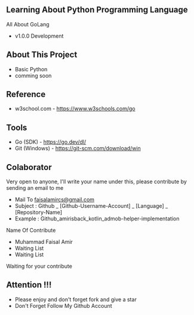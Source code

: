 ## Learning About Python Programming Language
All About GoLang
- v1.0.0 Development

## About This Project
- Basic Python
- comming soon

## Reference
- w3school.com - https://www.w3schools.com/go

## Tools
- Go (SDK) - https://go.dev/dl/
- Git (Windows) - https://git-scm.com/download/win 

## Colaborator
Very open to anyone, I'll write your name under this, please contribute by sending an email to me

- Mail To faisalamircs@gmail.com
- Subject : Github _ [Github-Username-Account] _ [Language] _ [Repository-Name]
- Example : Github_amirisback_kotlin_admob-helper-implementation

Name Of Contribute
- Muhammad Faisal Amir
- Waiting List
- Waiting List

Waiting for your contribute

## Attention !!!
- Please enjoy and don't forget fork and give a star
- Don't Forget Follow My Github Account